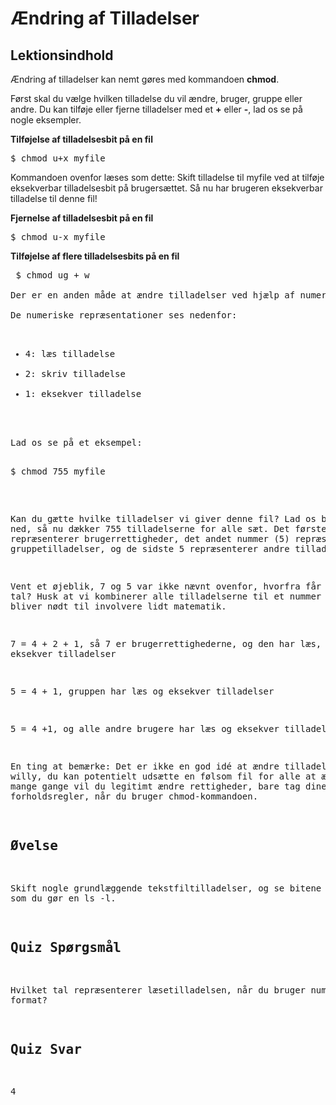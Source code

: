 # Ændring af Tilladelser

## Lektionsindhold

Ændring af tilladelser kan nemt gøres med kommandoen <b>chmod</b>.

Først skal du vælge hvilken tilladelse du vil ændre, bruger, gruppe eller andre. Du kan tilføje eller fjerne tilladelser med et <b>+</b> eller <b>-</b>, lad os se på nogle eksempler.

<b>Tilføjelse af tilladelsesbit på en fil</b>
<pre>$ chmod u+x myfile</pre>

Kommandoen ovenfor læses som dette: Skift tilladelse til myfile ved at tilføje eksekverbar tilladelsesbit på brugersættet. Så nu har brugeren eksekverbar tilladelse til denne fil!

<b>Fjernelse af tilladelsesbit på en fil</b>
<pre>$ chmod u-x myfile</pre>

<b>Tilføjelse af flere tilladelsesbits på en fil</b>
<pre> $ chmod ug + w </ pre>

Der er en anden måde at ændre tilladelser ved hjælp af numerisk format. Denne metode giver dig mulighed for at ændre alle tilladelser på én gang. I stedet for at bruge r, w eller x til at repræsentere tilladelser, bruger du en numerisk repræsentation for et enkelt tilladelsessæt. Så det er ikke nødvendigt at angive gruppen med g eller brugeren med u.

De numeriske repræsentationer ses nedenfor:

<ul>
<li>4: læs tilladelse</li>
<li>2: skriv tilladelse</li>
<li>1: eksekver tilladelse</li>
</ul>

Lad os se på et eksempel:

<pre>$ chmod 755 myfile</pre>

Kan du gætte hvilke tilladelser vi giver denne fil? Lad os bryde det ned, så nu dækker 755 tilladelserne for alle sæt. Det første nummer (7) repræsenterer brugerrettigheder, det andet nummer (5) repræsenterer gruppetilladelser, og de sidste 5 repræsenterer andre tilladelser.

Vent et øjeblik, 7 og 5 var ikke nævnt ovenfor, hvorfra får vi disse tal? Husk at vi kombinerer alle tilladelserne til et nummer nu, så du bliver nødt til involvere lidt matematik.

7 = 4 + 2 + 1, så 7 er brugerrettighederne, og den har læs, skriv og eksekver tilladelser

5 = 4 + 1, gruppen har læs og eksekver tilladelser

5 = 4 +1, og alle andre brugere har læs og eksekver tilladelser

En ting at bemærke: Det er ikke en god idé at ændre tilladelser nilly willy, du kan potentielt udsætte en følsom fil for alle at ændre, men mange gange vil du legitimt ændre rettigheder, bare tag dine forholdsregler, når du bruger chmod-kommandoen.

## Øvelse

Skift nogle grundlæggende tekstfiltilladelser, og se bitene skifter, som du gør en ls -l.

## Quiz Spørgsmål

Hvilket tal repræsenterer læsetilladelsen, når du bruger numerisk format?

## Quiz Svar

4
